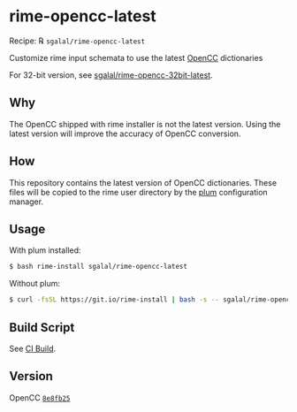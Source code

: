 # rime-opencc-latest

Recipe: ℞ `sgalal/rime-opencc-latest`

Customize rime input schemata to use the latest [OpenCC](https://github.com/BYVoid/OpenCC) dictionaries

For 32-bit version, see [sgalal/rime-opencc-32bit-latest](https://github.com/sgalal/rime-opencc-32bit-latest).

## Why

The OpenCC shipped with rime installer is not the latest version. Using the latest version will improve the accuracy of OpenCC conversion.

## How

This repository contains the latest version of OpenCC dictionaries. These files will be copied to the rime user directory by the [plum](https://github.com/rime/plum) configuration manager.

## Usage

With plum installed:

```sh
$ bash rime-install sgalal/rime-opencc-latest
```

Without plum:

```sh
$ curl -fsSL https://git.io/rime-install | bash -s -- sgalal/rime-opencc-latest
```

## Build Script

See [CI Build](https://ci.appveyor.com/project/chromezh/opencc).

## Version

OpenCC [`8e8fb25`](https://github.com/BYVoid/OpenCC/commit/8e8fb25707b5ef5709e1a278149ce88217a5fbf6)
